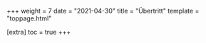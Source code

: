 +++
weight = 7
date = "2021-04-30"
title = "Übertritt"
template = "toppage.html"

[extra]
toc = true
+++

<script>window.location.href = "https://www.km.bayern.de/eltern/schularten/uebertritt-schulartwechsel.html";</script>